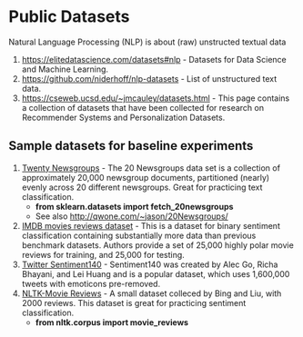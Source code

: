 # Public Datasets

Natural Language Processing (NLP) is about (raw) unstructed textual data

1. https://elitedatascience.com/datasets#nlp - Datasets for Data Science and Machine Learning.
2. https://github.com/niderhoff/nlp-datasets - List of unstructured text data.
3. https://cseweb.ucsd.edu/~jmcauley/datasets.html - This page contains a collection of datasets that have been collected for research on Recommender Systems and Personalization Datasets.

## Sample datasets for baseline experiments
1. [Twenty Newsgroups](https://scikit-learn.org/stable/tutorial/text_analytics/working_with_text_data.html) - The 20 Newsgroups data set is a collection of approximately 20,000 newsgroup documents, partitioned (nearly) evenly across 20 different newsgroups. Great for practicing text classification.
   * <b>from sklearn.datasets import fetch_20newsgroups</b>
   * See also http://qwone.com/~jason/20Newsgroups/
3. [IMDB movies reviews dataset](http://ai.stanford.edu/~amaas/data/sentiment/) - This is a dataset for binary sentiment classification containing substantially more data than previous benchmark datasets. Authors provide a set of 25,000 highly polar movie reviews for training, and 25,000 for testing.
4. [Twitter Sentiment140](http://help.sentiment140.com/for-students) - Sentiment140 was created by Alec Go, Richa Bhayani, and Lei Huang and is a popular dataset, which uses 1,600,000 tweets with emoticons pre-removed.
5. [NLTK-Movie Reviews](https://www.nltk.org/_modules/nltk/corpus/reader/reviews.html) - A small dataset colleced by Bing and Liu, with 2000 reviews. This dataset is great for practicing sentiment classification.
   * <b>from nltk.corpus import movie_reviews</b>

